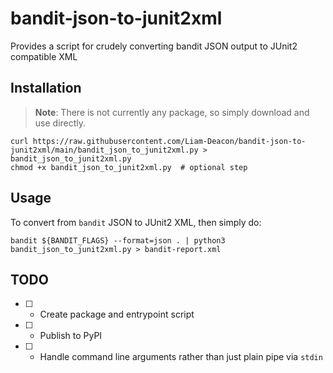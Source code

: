 # bandit-json-to-junit2xml

Provides a script for crudely converting bandit JSON output to JUnit2 compatible XML

## Installation

> **Note**: There is not currently any package, so simply download and use directly. 

```shell
curl https://raw.githubusercontent.com/Liam-Deacon/bandit-json-to-junit2xml/main/bandit_json_to_junit2xml.py > bandit_json_to_junit2xml.py
chmod +x bandit_json_to_junit2xml.py  # optional step
```

## Usage

To convert from `bandit` JSON to JUnit2 XML, then simply do:

```shell
bandit ${BANDIT_FLAGS} --format=json . | python3 bandit_json_to_junit2xml.py > bandit-report.xml
```

## TODO

- [ ] - Create package and entrypoint script
- [ ] - Publish to PyPI
- [ ] - Handle command line arguments rather than just plain pipe via `stdin`
